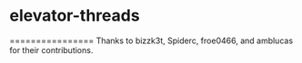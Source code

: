 elevator-threads
================
================
Thanks to bizzk3t, Spiderc, froe0466, and amblucas for their contributions. 
